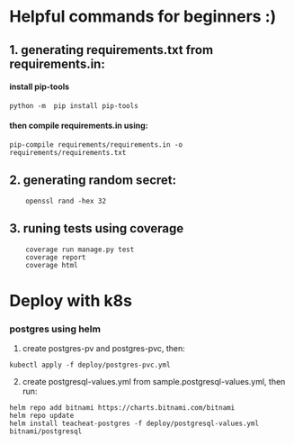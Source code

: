 # Helpful commands for beginners :)

## 1. generating requirements.txt from requirements.in:

#### install pip-tools

```commandline
python -m  pip install pip-tools
```

#### then compile requirements.in using:
```commandline
pip-compile requirements/requirements.in -o requirements/requirements.txt
```

## 2. generating random secret:
```commandline
    openssl rand -hex 32
```


## 3. runing tests using coverage
```commandline
    coverage run manage.py test
    coverage report
    coverage html
```


# Deploy with k8s

### postgres using helm

1. create postgres-pv and postgres-pvc, then:

```commandline
kubectl apply -f deploy/postgres-pvc.yml
```

2. create postgresql-values.yml from sample.postgresql-values.yml, then run:
```commandline
helm repo add bitnami https://charts.bitnami.com/bitnami
helm repo update
helm install teacheat-postgres -f deploy/postgresql-values.yml bitnami/postgresql
```
